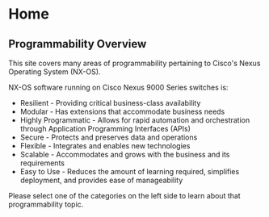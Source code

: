 # Home

## Programmability Overview
This site covers many areas of programmability pertaining to Cisco's Nexus Operating System (NX-OS).

NX-OS software running on Cisco Nexus 9000 Series switches is:

* Resilient - Providing critical business-class availability
* Modular - Has extensions that accommodate business needs
* Highly Programmatic - Allows for rapid automation and orchestration through Application Programming Interfaces (APIs)
* Secure - Protects and preserves data and operations
* Flexible - Integrates and enables new technologies
* Scalable - Accommodates and grows with the business and its requirements
* Easy to Use - Reduces the amount of learning required, simplifies deployment, and provides ease of manageability

Please select one of the categories on the left side to learn about that programmability topic.